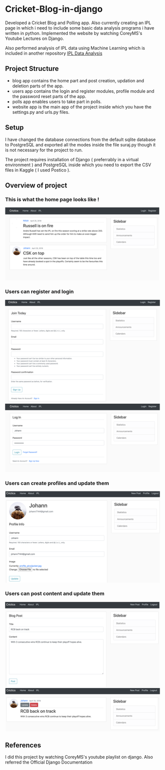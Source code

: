 # Cricket-Blog-in-django
Developed a Cricket Blog and Polling app. Also currently creating an IPL page in which i need to include some basic data analysis programs i have written in python. Implemented the website by watching CoreyMS's Youtube Lectures on Django.

Also performed analysis of IPL data using Machine Learning which is included in another repository [IPL Data Analysis](https://github.com/SurajSubramanian/IPL-Data-Analysis)

## Project Structure
- blog app contains the home part and post creation, updation and deletion parts of the app.
- users app contains the login and register modules, profile module and the password reset parts of the app.
- polls app enables users to take part in polls.
- website app is the main app of the project inside which you have the settings.py and urls.py files.

## Setup
I have changed the database connections from the default sqlite database to PostgreSQL and exported all the modes inside the file suraj.py though it is not necessary for the project to run.

The project requires installation of Django ( preferrably in a virtual environment ) and PostgreSQL inside which you need to export the CSV files in Kaggle ( I used Postico ).

## Overview of project

### This is what the home page looks like !

<img src="./images/home.png">

### Users can register and login

<img src="./images/register.png">
<img src="./images/login.png">

### Users can create profiles and update them

<img src="./images/profile.png">

### Users can post content and update them

<img src="./images/post.png">
<img src="./images/updatePost.png">

## References 
I did this project by watching CoreyMS's youtube playlist on django.
Also referred the Official Django Documentation
